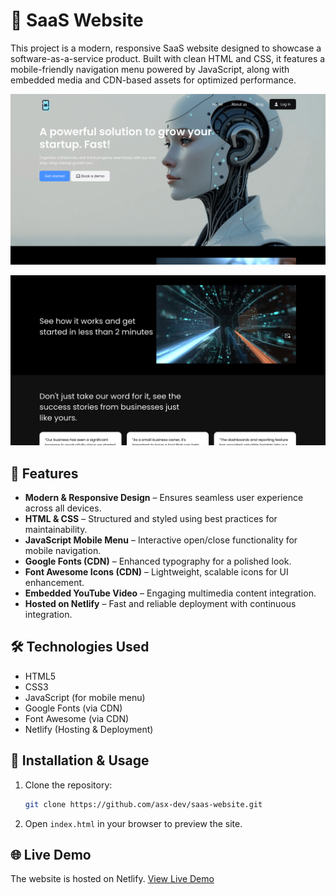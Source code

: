 # 📱 SaaS Website

This project is a modern, responsive SaaS website designed to showcase a software-as-a-service product. Built with clean HTML and CSS, it features a mobile-friendly navigation menu powered by JavaScript, along with embedded media and CDN-based assets for optimized performance.

![screenshot](/images/screenshot-1.png)

![screenshot](/images/screenshot-2.png)

## 🚀 Features

- **Modern & Responsive Design** – Ensures seamless user experience across all devices.
- **HTML & CSS** – Structured and styled using best practices for maintainability.
- **JavaScript Mobile Menu** – Interactive open/close functionality for mobile navigation.
- **Google Fonts (CDN)** – Enhanced typography for a polished look.
- **Font Awesome Icons (CDN)** – Lightweight, scalable icons for UI enhancement.
- **Embedded YouTube Video** – Engaging multimedia content integration.
- **Hosted on Netlify** – Fast and reliable deployment with continuous integration.

## 🛠️ Technologies Used

- HTML5
- CSS3
- JavaScript (for mobile menu)
- Google Fonts (via CDN)
- Font Awesome (via CDN)
- Netlify (Hosting & Deployment)

## 💾 Installation & Usage

1. Clone the repository:
   ```sh
   git clone https://github.com/asx-dev/saas-website.git
   ```
2. Open `index.html` in your browser to preview the site.

## 🌐 Live Demo

The website is hosted on Netlify. [View Live Demo](https://saas-wb.netlify.app/)
